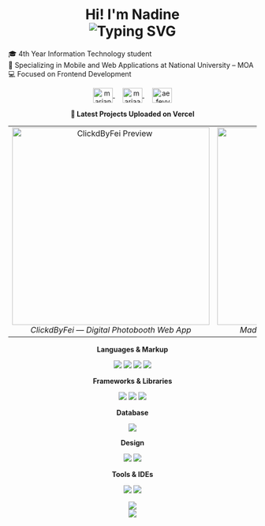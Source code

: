 <h1 align="center">
  Hi! I'm Nadine
  <br>
  <img src="https://readme-typing-svg.demolab.com?font=Fira+Code&size=24&duration=2000&pause=1000&color=F7F7F7&center=true&vCenter=true&width=600&lines=4th+Year+Information+Technology+Student;Frontend+Development;UI%2FUX+Learner" alt="Typing SVG" />
</h1>

🎓 4th Year Information Technology student<br>📍 Specializing in Mobile and Web Applications at National University – MOA
<br>💻 Focused on Frontend Development<be>

<p align="center">
  <a href="https://linkedin.com/in/marianadine0912" target="_blank">
    <img align="center" src="https://raw.githubusercontent.com/rahuldkjain/github-profile-readme-generator/master/src/images/icons/Social/linked-in-alt.svg" alt="marianadine0912" height="30" width="40" />
  </a>
  &nbsp;&nbsp;&nbsp;
  <a href="https://fb.com/mariaafeii" target="_blank">
    <img align="center" src="https://raw.githubusercontent.com/rahuldkjain/github-profile-readme-generator/master/src/images/icons/Social/facebook.svg" alt="mariaafeii" height="30" width="40" />
  </a>
  &nbsp;&nbsp;&nbsp;
  <a href="https://instagram.com/ae.feyy" target="_blank">
    <img align="center" src="https://raw.githubusercontent.com/rahuldkjain/github-profile-readme-generator/master/src/images/icons/Social/instagram.svg" alt="ae.feyy" height="30" width="40" />
  </a>
</p>

<p align="center"><strong>🚀 Latest Projects Uploaded on Vercel</strong></p>
<table align="center">
  <tr>
    <td align="center">
      <a href="https://clickbyfei.vercel.app/" target="_blank">
        <img src="https://raw.githubusercontent.com/marianadine/marianadine/main/previews/clickdss.png" alt="ClickdByFei Preview" width="400" />
      </a>
      <br />
      <em>ClickdByFei — Digital Photobooth Web App</em>
    </td>
    <td align="center">
      <a href="https://madebyfei.vercel.app/" target="_blank">
        <img src="https://raw.githubusercontent.com/marianadine/marianadine/main/previews/portss.png" alt="MadeByFei Portfolio Preview" width="400" />
      </a>
      <br />
      <em>MadeByFei — Personal Portfolio Website</em>
    </td>
  </tr>
</table>

<p align="center"><strong>Languages & Markup</strong></p>
<p align="center">
  <img src="https://img.shields.io/badge/HTML5-%23E34F26.svg?style=for-the-badge&logo=html5&logoColor=white" />
  <img src="https://img.shields.io/badge/CSS3-%231572B6.svg?style=for-the-badge&logo=css3&logoColor=white" />
  <img src="https://img.shields.io/badge/Java-%23ED8B00.svg?style=for-the-badge&logo=openjdk&logoColor=white" />
  <img src="https://img.shields.io/badge/JavaScript-%23323330.svg?style=for-the-badge&logo=javascript&logoColor=%23F7DF1E" />
</p>

<p align="center"><strong>Frameworks & Libraries</strong></p>
<p align="center">
  <img src="https://img.shields.io/badge/React-%2320232a.svg?style=for-the-badge&logo=react&logoColor=%2361DAFB" />
  <img src="https://img.shields.io/badge/React_Native-%2320232a.svg?style=for-the-badge&logo=react&logoColor=%2361DAFB" />
  <img src="https://img.shields.io/badge/Expo-000020.svg?style=for-the-badge&logo=expo&logoColor=white" />
</p>

<p align="center"><strong>Database</strong></p>
<p align="center">
  <img src="https://img.shields.io/badge/MongoDB-%234ea94b.svg?style=for-the-badge&logo=mongodb&logoColor=white" />
</p>

<p align="center"><strong>Design</strong></p>
<p align="center">
  <img src="https://img.shields.io/badge/Figma-%23F24E1E.svg?style=for-the-badge&logo=figma&logoColor=white" />
  <img src="https://img.shields.io/badge/Canva-%2300C4CC.svg?style=for-the-badge&logo=canva&logoColor=white" />
</p>

<p align="center"><strong>Tools & IDEs</strong></p>
<p align="center">
  <img src="https://img.shields.io/badge/VSCode-%23007ACC.svg?style=for-the-badge&logo=visual-studio-code&logoColor=white" />
  <img src="https://img.shields.io/badge/Android%20Studio-3DDC84?style=for-the-badge&logo=android-studio&logoColor=white" />
</p>

<p align="center">
<!--   <img src="https://github-readme-stats.vercel.app/api?username=marianadine&theme=dark&hide_border=true&include_all_commits=false&count_private=false" /><br/> -->
  <img src="https://nirzak-streak-stats.vercel.app/?user=marianadine&theme=dark&hide_border=true" /><br/>
  <img src="https://github-readme-stats.vercel.app/api/top-langs/?username=marianadine&theme=dark&hide_border=true&include_all_commits=false&count_private=false&layout=compact" />
</p>

